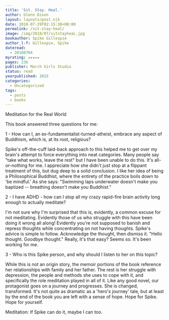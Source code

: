 ```yaml
---
title: 'Sit. Stay. Heal.'
author: Glenn Dixon
layout: layouts/post.njk
date: 2018-07-29T02:15:30+00:00
permalink: /sit-stay-heal/
image: /img/2018/07/sitstayheaL.jpg
bookauthor: Spike Gillespie
author_l-f: Gillespie, Spike
dateread:
  - 20160704
myrating: ★★★★★
pages: 236
publisher: March Girls Studio
status: read
yearpublished: 2015
categories:
  - Uncategorized
tags:
  - posts
  - books
---
```

Meditation for the Real World

<!-- excerpt -->
This book answered three questions for me:

1 - How can I, an ex-fundamentalist-turned-atheist, embrace any aspect of Buddhism, which is, at its root, religious?

Spike's off-the-cuff laid-back approach to this helped me to get over my brain's attempt to force everything into neat categories. Many people say "take what works, leave the rest" but I have been unable to do this. It's all-or-nothing for me. I appreciate how she didn't just stop at a flippant treatment of this, but dug deep to a solid conclusion. I like her idea of being a Philosophical Buddhist, where the entirety of the practice boils down to 'be mindful.' As she says: "Swimming laps underwater doesn't make you baptized -- breathing doesn't make you Buddhist."

2 - I have ADHD - how can I stop all my crazy rapid-fire brain activity long enough to actually meditate?

I'm not sure why I'm surprised that this is, evidently, a common excuse for not meditating. Evidently those of us who struggle with this have been doing it wrong all along! Evidently you're not supposed to banish and repress thoughts while concentrating on not having thoughts. Spike's advice is simple to follow. Acknowledge the thought, then dismiss it. "Hello thought. Goodbye thought." Really, it's that easy? Seems so. It's been working for me.

3 - Who is this Spike person, and why should I listen to her on this topic?

While this is not an origin story, the memoir portions of the book reference her relationships with family and her father. The rest is her struggle with depression, the people and methods she uses to cope with it, and specifically the role meditation played in all of it. Like any good novel, our protagonist goes on a journey and progresses. She is changed, transformed. It's not quite as dramatic as a 'hero's journey' tale, but at least by the end of the book you are left with a sense of hope. Hope for Spike. Hope for yourself.

Meditation: If Spike can do it, maybe I can too.